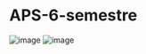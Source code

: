 # APS-6-semestre
![image](https://user-images.githubusercontent.com/91160376/198855810-0ad7d27f-619b-46aa-9a14-087aae1b621f.png)
![image](https://user-images.githubusercontent.com/91160376/198855831-b2c1d7fb-24c7-45cf-9216-677987cf8fe8.png)
